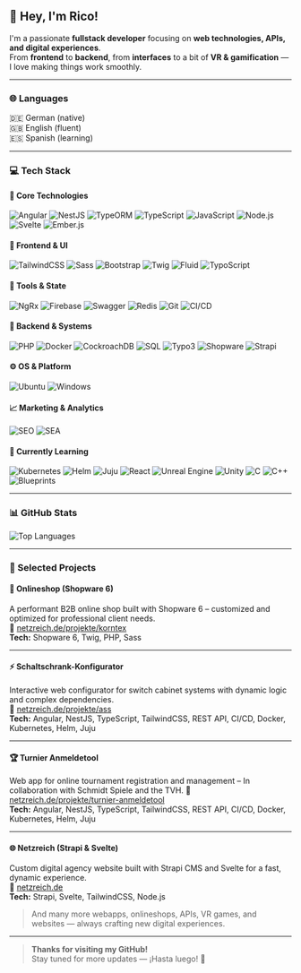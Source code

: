 <!-- Rico's README | v1.1 -->

## 👋 Hey, I'm Rico!

I'm a passionate **fullstack developer** focusing on **web technologies, APIs, and digital experiences**.  
From **frontend** to **backend**, from **interfaces** to a bit of **VR & gamification** — I love making things work smoothly.

---

### 🌐 Languages

🇩🇪 German (native)  
🇬🇧 English (fluent)  
🇪🇸 Spanish (learning)

---

### 💻 Tech Stack

#### 🚀 Core Technologies

![Angular](https://img.shields.io/badge/-Angular-DD0031?style=for-the-badge&logo=angular&logoColor=white) ![NestJS](https://img.shields.io/badge/-NestJS-E0234E?style=for-the-badge&logo=nestjs&logoColor=white) ![TypeORM](https://img.shields.io/badge/-TypeORM-000000?style=for-the-badge&logo=typeorm&logoColor=white) ![TypeScript](https://img.shields.io/badge/-TypeScript-3178C6?style=for-the-badge&logo=typescript&logoColor=white) ![JavaScript](https://img.shields.io/badge/-JavaScript-F7DF1E?style=for-the-badge&logo=javascript&logoColor=black) ![Node.js](https://img.shields.io/badge/-Node.js-339933?style=for-the-badge&logo=node.js&logoColor=white) ![Svelte](https://img.shields.io/badge/-Svelte-FF3E00?style=for-the-badge&logo=svelte&logoColor=white) ![Ember.js](https://img.shields.io/badge/-Ember.js-E04E39?style=for-the-badge&logo=ember.js&logoColor=white)

#### 🎨 Frontend & UI

![TailwindCSS](https://img.shields.io/badge/-TailwindCSS-06B6D4?style=for-the-badge&logo=tailwindcss&logoColor=white) ![Sass](https://img.shields.io/badge/-Sass-CC6699?style=for-the-badge&logo=sass&logoColor=white) ![Bootstrap](https://img.shields.io/badge/-Bootstrap-7952B3?style=for-the-badge&logo=bootstrap&logoColor=white) ![Twig](https://img.shields.io/badge/-Twig-0C0C0C?style=for-the-badge&logo=twig&logoColor=lime) ![Fluid](https://img.shields.io/badge/-Fluid-000000?style=for-the-badge) ![TypoScript](https://img.shields.io/badge/-TypoScript-E94E1B?style=for-the-badge)

#### 🧠 Tools & State

![NgRx](https://img.shields.io/badge/-NgRx-9932CC?style=for-the-badge) ![Firebase](https://img.shields.io/badge/-Firebase-FFCA28?style=for-the-badge&logo=firebase&logoColor=black) ![Swagger](https://img.shields.io/badge/-Swagger-85EA2D?style=for-the-badge&logo=swagger&logoColor=black) ![Redis](https://img.shields.io/badge/-Redis-DC382D?style=for-the-badge&logo=redis&logoColor=white) ![Git](https://img.shields.io/badge/-Git-F05032?style=for-the-badge&logo=git&logoColor=white) ![CI/CD](https://img.shields.io/badge/-CI/CD-0A0A0A?style=for-the-badge)

#### 🐘 Backend & Systems

![PHP](https://img.shields.io/badge/-PHP-777BB4?style=for-the-badge&logo=php&logoColor=white) ![Docker](https://img.shields.io/badge/-Docker-2496ED?style=for-the-badge&logo=docker&logoColor=white) ![CockroachDB](https://img.shields.io/badge/-CockroachDB-6933FF?style=for-the-badge&logo=cockroachdb&logoColor=white) ![SQL](https://img.shields.io/badge/-SQL-336791?style=for-the-badge&logo=postgresql&logoColor=white) ![Typo3](https://img.shields.io/badge/-Typo3-FF8700?style=for-the-badge&logo=typo3&logoColor=white) ![Shopware](https://img.shields.io/badge/-Shopware-009EE0?style=for-the-badge&logo=shopware&logoColor=white) ![Strapi](https://img.shields.io/badge/-Strapi-2F2E8B?style=for-the-badge&logo=strapi&logoColor=white)

#### ⚙️ OS & Platform

![Ubuntu](https://img.shields.io/badge/-Ubuntu-E95420?style=for-the-badge&logo=ubuntu&logoColor=white) ![Windows](https://img.shields.io/badge/-Windows-0078D6?style=for-the-badge&logo=windows&logoColor=white)

#### 📈 Marketing & Analytics

![SEO](https://img.shields.io/badge/-SEO-FF6F61?style=for-the-badge&logo=google&logoColor=white) ![SEA](https://img.shields.io/badge/-SEA-4285F4?style=for-the-badge&logo=googleads&logoColor=white)

#### 🧪 Currently Learning

![Kubernetes](https://img.shields.io/badge/-Kubernetes-326CE5?style=for-the-badge&logo=kubernetes&logoColor=white) ![Helm](https://img.shields.io/badge/-Helm-0F1689?style=for-the-badge&logo=helm&logoColor=white) ![Juju](https://img.shields.io/badge/-Juju-E95420?style=for-the-badge) ![React](https://img.shields.io/badge/-React-20232A?style=for-the-badge&logo=react&logoColor=61DAFB) ![Unreal Engine](https://img.shields.io/badge/-Unreal%20Engine-0E1128?style=for-the-badge&logo=unrealengine&logoColor=white) ![Unity](https://img.shields.io/badge/-Unity-000000?style=for-the-badge&logo=unity&logoColor=white) ![C](https://img.shields.io/badge/-C-00599C?style=for-the-badge&logo=c&logoColor=white) ![C++](https://img.shields.io/badge/-C++-00599C?style=for-the-badge&logo=c%2B%2B&logoColor=white) ![Blueprints](https://img.shields.io/badge/-Blueprints-000000?style=for-the-badge)

---

### 📊 GitHub Stats

![Top Languages](https://github-readme-stats.vercel.app/api/top-langs/?username=ricosvl&layout=compact&theme=radical)

---

### 🚀 Selected Projects

#### 🛒 Onlineshop (Shopware 6)

A performant B2B online shop built with Shopware 6 – customized and optimized for professional client needs.  
🔗 [netzreich.de/projekte/korntex](https://netzreich.de/projekte/korntex)  
**Tech:** Shopware 6, Twig, PHP, Sass

---

#### ⚡ Schaltschrank-Konfigurator

Interactive web configurator for switch cabinet systems with dynamic logic and complex dependencies.  
🔗 [netzreich.de/projekte/ass](https://netzreich.de/projekte/ass)  
**Tech:** Angular, NestJS, TypeScript, TailwindCSS, REST API, CI/CD, Docker, Kubernetes, Helm, Juju

---

#### 🏆 Turnier Anmeldetool

Web app for online tournament registration and management – In collaboration with Schmidt Spiele and the TVH.
🔗 [netzreich.de/projekte/turnier-anmeldetool](https://netzreich.de/projekte/turnier-anmeldetool)  
**Tech:** Angular, NestJS, TypeScript, TailwindCSS, REST API, CI/CD, Docker, Kubernetes, Helm, Juju

---

#### 🌐 Netzreich (Strapi & Svelte)

Custom digital agency website built with Strapi CMS and Svelte for a fast, dynamic experience.  
🔗 [netzreich.de](https://netzreich.de)  
**Tech:** Strapi, Svelte, TailwindCSS, Node.js

> And many more webapps, onlineshops, APIs, VR games, and websites — always crafting new digital experiences.

---

> **Thanks for visiting my GitHub!**  
> Stay tuned for more updates — ¡Hasta luego! 👋
